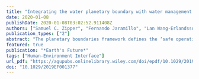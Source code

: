 ```yaml
---
title: "Integrating the water planetary boundary with water management from local to global scales"
date: 2020-01-08
publishDate: 2020-01-08T03:02:52.911408Z
authors: ["Samuel C. Zipper", "Fernando Jaramillo", "Lan Wang-Erlandsson", "Sarah E. Cornell", "Tom Gleeson", "Miina Porkka", "Tiina Häyhä", "Anne-Sophie Crépin", "Ingo Fetzer", "Dieter Gerten", "Holger Hoff", "Nathanial Matthews", "Constanza Ricaurte-Villota", "Matti Kummu", "Yoshihide Wada", "Line Gordon"]
publication_types: ["2"]
abstract: "The planetary boundaries framework defines the ‘safe operating space for humanity' represented by nine global processes which can destabilize the Earth System if perturbed. The water planetary boundary attempts to provide a global limit to anthropogenic water cycle modifications, but it has been challenging to translate and apply it to the regional and local scales at which water problems and management typically occur. We develop a cross-scale approach by which the water planetary boundary could guide sustainable water management and governance at sub-global contexts defined by physical features (e.g. watershed or aquifer), political borders (e.g. city, nation, or group of nations), or commercial entities (e.g. a corporation, trade group, or financial institution). The application of the water planetary boundary at these sub-global contexts occurs via two approaches: (i) calculating fair shares, in which local water cycle modifications are compared to that context's allocation of the global safe operating space, taking into account biophysical, socio-economic, and ethical considerations; and (ii) defining a local safe operating space, in which interactions between water stores and Earth System components are used to define local boundaries required for sustaining the local water system in stable conditions, which we demonstrate with a case study of the Cienaga Grande de Santa Marta wetlands in Colombia. By harmonizing these two approaches, the water planetary boundary can ensure that water cycle modifications remain within both local and global boundaries and complement existing water management and governance approaches."
featured: true
publication: "*Earth's Future*"
tags: ["Human-Environment Interface"]
url_pdf: "https://agupubs.onlinelibrary.wiley.com/doi/epdf/10.1029/2019EF001377"
doi: "10.1029/2019EF001377"
---
```


